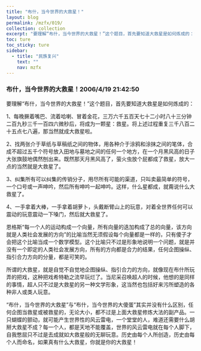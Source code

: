 ```yaml
---
title: "布什，当今世界的大救星！"
layout: blog
permalink: /mzfx/019/
collection: collection
excerpt: "要理解“布什，当今世界的大救星！”这个题目，首先要知道大救星是如何炼成的："
toc: ture
toc_sticky: ture
sidebar:
  - title: "民族复兴"
    text: ""
    nav: mzfx
---
```


### 布什，当今世界的大救星！2006/4/19 21:42:50 

要理解“布什，当今世界的大救星！”这个题目，首先要知道大救星是如何炼成的：

1、每晚撅着嘴巴、流着哈喇、冒着金花，三万六千五百天七十二小时八十三分钟二百九秒三千一百四六微秒后，将成为一颗星：救星。将上述过程重复三千八百二十五点七八遍，那当然就成大救星啦。

2、找两张介于草纸与草稿纸之间的物体，用各种介于涂鸦和涂抹之间的笔体，合成不超过五千个符号放入田地与墓地之间的任何一个地方，在一个月黑风高的日子大张旗鼓地偶然刨出来。既然那天月黑风高了，萤火虫放个屁都成了救星，放大一点的当然就是大救星了。

3、纠集所有可以纠集的传销分子，用尽所有可能的渠道，只叫卖最简单的符号，一个口号或一声呻吟，然后所有呻吟一起呻吟。这样，什么星都成，就甭说什么大救星了。

4、一手拿着大棒，一手拿着胡萝卜，头戴断臂山上的玩意，对着全世界任何可以震动的玩意震动一下嗓门，然后就大救星了。

恩格斯“每一个人的运动构成一个向量，所有向量的迭加构成了总的向量，该方向就是人类社会发展的方向”的比喻当然无须假设每个向量都是一样的，只有傻子才会把这个比喻当成一个数学模型。这个比喻只不过是形象地说明一个问题，就是并没有一个即定的人类社会发展方向，所有的方向都是合力的结果，任何企图操纵、指引合力方向的分量，都是可笑的。
 
所谓的大救星，就是自觉不自觉地企图操纵、指引合力的方向，就像现在布什所玩弄的把戏，这种把戏希特勒之流早玩烂了。当尼采召唤超人的时候，他想的是同样的事情，超人只不过是大救星的另一种文学形象，这当然也包括好来污所塑造的各种非人或类人玩意。

“布什，当今世界的大救星”与“布什，当今世界的大傻蛋”其实并没有什么区别，任何企图当救星或被救星的，无论大小，都不过是上面大救星修炼大法的副产品。一只蝴蝶的颤动，就可能产生世界性的风云雷电，一个堂堂的人，难道还需要什么胡掰大救星不成？每一个人，都是天地不能覆盖，世界的风云雷电就在每个人脚下，自我憋屈只不过是去成就如大救星般的无聊玩意。历史由每个人所创造，历史由每个人而命名，如果真有什么大救星，你就是你的大救星！